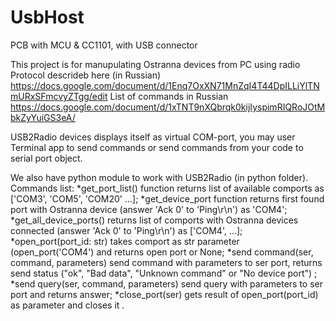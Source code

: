 # UsbHost
PCB with MCU &amp; CC1101, with USB connector

This project is for manupulating Ostranna devices from PC using radio
Protocol descrideb here (in Russian) https://docs.google.com/document/d/1Enq7OxXN71MnZqI4T44DpILLiYlTNmURxSFmcvyZTgg/edit
List of commands in Russian https://docs.google.com/document/d/1xTNT9nXQbrqk0kijIyspimRIQRoJOtMbkZyYuiGS3eA/

USB2Radio devices displays itself as virtual COM-port, you may user Terminal app to send commands or send commands from your code to serial port object. 

We also have python module to work with USB2Radio  (in python folder). Commands list: 
*get_port_list() function returns list of available comports as ['COM3', 'COM5', 'COM20' ...];
*get_device_port function returns first found port with Ostranna device (answer 'Ack 0' to 'Ping\r\n') as 'COM4';
*get_all_device_ports() returns list of comports with Ostranna devices connected 
                        (answer 'Ack 0' to 'Ping\r\n') as ['COM4', ...];
*open_port(port_id: str) takes comport as str parameter (open_port('COM4') and returns open port or None;
*send command(ser, command, parameters) send command with parameters to ser port, returns send status
              ("ok", "Bad data", "Unknown command" or "No device port") ;
*send query(ser, command, parameters) send query with parameters to ser port and returns answer;
*close_port(ser) gets result of open_port(port_id) as parameter and closes it .
